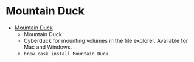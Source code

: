 # Mountain Duck
- [Mountain Duck](https://mountainduck.io/)
  -   Mountain Duck 
  - Cyberduck for mounting volumes in the file explorer. Available for Mac and Windows.
  - `brew cask install Mountain Duck`
